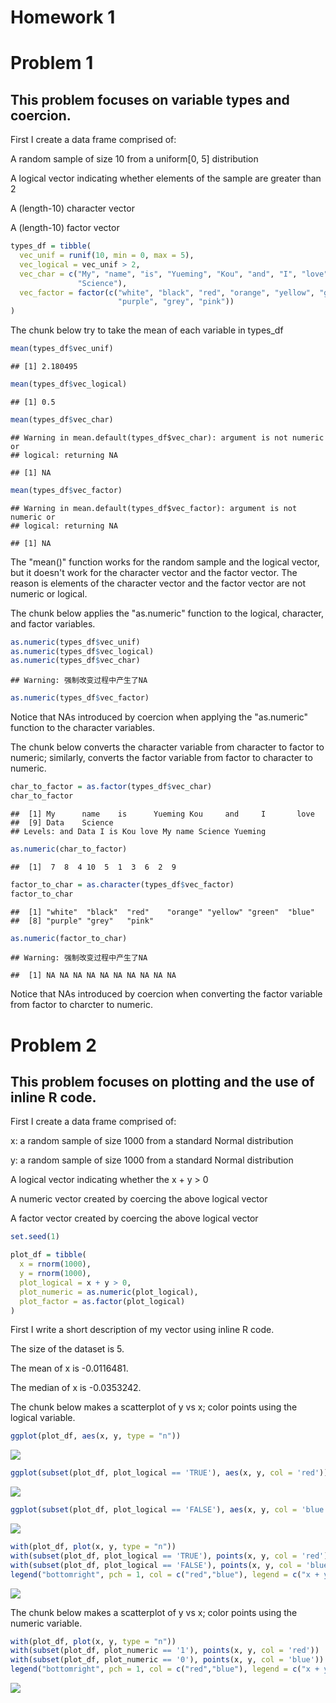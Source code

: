 Homework 1
================

Problem 1
=========

This problem focuses on variable types and coercion.
----------------------------------------------------

First I create a data frame comprised of:

A random sample of size 10 from a uniform\[0, 5\] distribution

A logical vector indicating whether elements of the sample are greater than 2

A (length-10) character vector

A (length-10) factor vector

``` r
types_df = tibble(
  vec_unif = runif(10, min = 0, max = 5),
  vec_logical = vec_unif > 2,
  vec_char = c("My", "name", "is", "Yueming", "Kou", "and", "I", "love", "Data", 
               "Science"),
  vec_factor = factor(c("white", "black", "red", "orange", "yellow", "green", "blue", 
                        "purple", "grey", "pink"))
)
```

The chunk below try to take the mean of each variable in types\_df

``` r
mean(types_df$vec_unif)
```

    ## [1] 2.180495

``` r
mean(types_df$vec_logical)
```

    ## [1] 0.5

``` r
mean(types_df$vec_char)
```

    ## Warning in mean.default(types_df$vec_char): argument is not numeric or
    ## logical: returning NA

    ## [1] NA

``` r
mean(types_df$vec_factor)
```

    ## Warning in mean.default(types_df$vec_factor): argument is not numeric or
    ## logical: returning NA

    ## [1] NA

The "mean()" function works for the random sample and the logical vector, but it doesn't work for the character vector and the factor vector. The reason is elements of the character vector and the factor vector are not numeric or logical.

The chunk below applies the "as.numeric" function to the logical, character, and factor variables.

``` r
as.numeric(types_df$vec_unif)
as.numeric(types_df$vec_logical)
as.numeric(types_df$vec_char)
```

    ## Warning: 强制改变过程中产生了NA

``` r
as.numeric(types_df$vec_factor)
```

Notice that NAs introduced by coercion when applying the "as.numeric" function to the character variables.

The chunk below converts the character variable from character to factor to numeric; similarly, converts the factor variable from factor to character to numeric.

``` r
char_to_factor = as.factor(types_df$vec_char)
char_to_factor
```

    ##  [1] My      name    is      Yueming Kou     and     I       love   
    ##  [9] Data    Science
    ## Levels: and Data I is Kou love My name Science Yueming

``` r
as.numeric(char_to_factor)
```

    ##  [1]  7  8  4 10  5  1  3  6  2  9

``` r
factor_to_char = as.character(types_df$vec_factor)
factor_to_char
```

    ##  [1] "white"  "black"  "red"    "orange" "yellow" "green"  "blue"  
    ##  [8] "purple" "grey"   "pink"

``` r
as.numeric(factor_to_char)
```

    ## Warning: 强制改变过程中产生了NA

    ##  [1] NA NA NA NA NA NA NA NA NA NA

Notice that NAs introduced by coercion when converting the factor variable from factor to charcter to numeric.

Problem 2
=========

This problem focuses on plotting and the use of inline R code.
--------------------------------------------------------------

First I create a data frame comprised of:

x: a random sample of size 1000 from a standard Normal distribution

y: a random sample of size 1000 from a standard Normal distribution

A logical vector indicating whether the x + y &gt; 0

A numeric vector created by coercing the above logical vector

A factor vector created by coercing the above logical vector

``` r
set.seed(1)

plot_df = tibble(
  x = rnorm(1000),
  y = rnorm(1000),
  plot_logical = x + y > 0,
  plot_numeric = as.numeric(plot_logical),
  plot_factor = as.factor(plot_logical)
)
```

First I write a short description of my vector using inline R code.

The size of the dataset is 5.

The mean of x is -0.0116481.

The median of x is -0.0353242.

The chunk below makes a scatterplot of y vs x; color points using the logical variable.

``` r
ggplot(plot_df, aes(x, y, type = "n"))
```

![](p8105_hw1_yk2826_1_files/figure-markdown_github/unnamed-chunk-5-1.png)

``` r
ggplot(subset(plot_df, plot_logical == 'TRUE'), aes(x, y, col = 'red')) + geom_point()
```

![](p8105_hw1_yk2826_1_files/figure-markdown_github/unnamed-chunk-5-2.png)

``` r
ggplot(subset(plot_df, plot_logical == 'FALSE'), aes(x, y, col = 'blue')) + geom_point()
```

![](p8105_hw1_yk2826_1_files/figure-markdown_github/unnamed-chunk-5-3.png)

``` r
with(plot_df, plot(x, y, type = "n")) 
with(subset(plot_df, plot_logical == 'TRUE'), points(x, y, col = 'red'))
with(subset(plot_df, plot_logical == 'FALSE'), points(x, y, col = 'blue'))
legend("bottomright", pch = 1, col = c("red","blue"), legend = c("x + y > 0","x + y < 0"))
```

![](p8105_hw1_yk2826_1_files/figure-markdown_github/unnamed-chunk-5-4.png)

The chunk below makes a scatterplot of y vs x; color points using the numeric variable.

``` r
with(plot_df, plot(x, y, type = "n")) 
with(subset(plot_df, plot_numeric == '1'), points(x, y, col = 'red'))
with(subset(plot_df, plot_numeric == '0'), points(x, y, col = 'blue'))
legend("bottomright", pch = 1, col = c("red","blue"), legend = c("x + y > 0","x + y < 0"))
```

![](p8105_hw1_yk2826_1_files/figure-markdown_github/unnamed-chunk-6-1.png)

